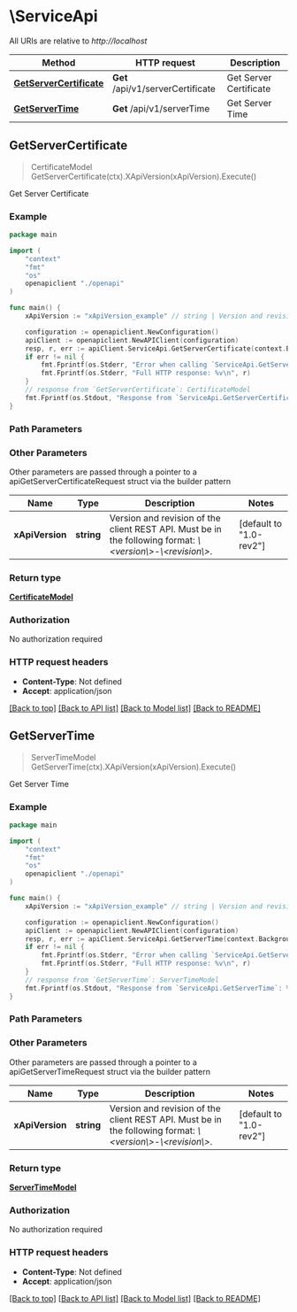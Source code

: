 # \ServiceApi

All URIs are relative to *http://localhost*

Method | HTTP request | Description
------------- | ------------- | -------------
[**GetServerCertificate**](ServiceApi.md#GetServerCertificate) | **Get** /api/v1/serverCertificate | Get Server Certificate
[**GetServerTime**](ServiceApi.md#GetServerTime) | **Get** /api/v1/serverTime | Get Server Time



## GetServerCertificate

> CertificateModel GetServerCertificate(ctx).XApiVersion(xApiVersion).Execute()

Get Server Certificate



### Example

```go
package main

import (
    "context"
    "fmt"
    "os"
    openapiclient "./openapi"
)

func main() {
    xApiVersion := "xApiVersion_example" // string | Version and revision of the client REST API. Must be in the following format: *\\<version\\>-\\<revision\\>*.  (default to "1.0-rev2")

    configuration := openapiclient.NewConfiguration()
    apiClient := openapiclient.NewAPIClient(configuration)
    resp, r, err := apiClient.ServiceApi.GetServerCertificate(context.Background()).XApiVersion(xApiVersion).Execute()
    if err != nil {
        fmt.Fprintf(os.Stderr, "Error when calling `ServiceApi.GetServerCertificate``: %v\n", err)
        fmt.Fprintf(os.Stderr, "Full HTTP response: %v\n", r)
    }
    // response from `GetServerCertificate`: CertificateModel
    fmt.Fprintf(os.Stdout, "Response from `ServiceApi.GetServerCertificate`: %v\n", resp)
}
```

### Path Parameters



### Other Parameters

Other parameters are passed through a pointer to a apiGetServerCertificateRequest struct via the builder pattern


Name | Type | Description  | Notes
------------- | ------------- | ------------- | -------------
 **xApiVersion** | **string** | Version and revision of the client REST API. Must be in the following format: *\\&lt;version\\&gt;-\\&lt;revision\\&gt;*.  | [default to &quot;1.0-rev2&quot;]

### Return type

[**CertificateModel**](CertificateModel.md)

### Authorization

No authorization required

### HTTP request headers

- **Content-Type**: Not defined
- **Accept**: application/json

[[Back to top]](#) [[Back to API list]](../README.md#documentation-for-api-endpoints)
[[Back to Model list]](../README.md#documentation-for-models)
[[Back to README]](../README.md)


## GetServerTime

> ServerTimeModel GetServerTime(ctx).XApiVersion(xApiVersion).Execute()

Get Server Time



### Example

```go
package main

import (
    "context"
    "fmt"
    "os"
    openapiclient "./openapi"
)

func main() {
    xApiVersion := "xApiVersion_example" // string | Version and revision of the client REST API. Must be in the following format: *\\<version\\>-\\<revision\\>*.  (default to "1.0-rev2")

    configuration := openapiclient.NewConfiguration()
    apiClient := openapiclient.NewAPIClient(configuration)
    resp, r, err := apiClient.ServiceApi.GetServerTime(context.Background()).XApiVersion(xApiVersion).Execute()
    if err != nil {
        fmt.Fprintf(os.Stderr, "Error when calling `ServiceApi.GetServerTime``: %v\n", err)
        fmt.Fprintf(os.Stderr, "Full HTTP response: %v\n", r)
    }
    // response from `GetServerTime`: ServerTimeModel
    fmt.Fprintf(os.Stdout, "Response from `ServiceApi.GetServerTime`: %v\n", resp)
}
```

### Path Parameters



### Other Parameters

Other parameters are passed through a pointer to a apiGetServerTimeRequest struct via the builder pattern


Name | Type | Description  | Notes
------------- | ------------- | ------------- | -------------
 **xApiVersion** | **string** | Version and revision of the client REST API. Must be in the following format: *\\&lt;version\\&gt;-\\&lt;revision\\&gt;*.  | [default to &quot;1.0-rev2&quot;]

### Return type

[**ServerTimeModel**](ServerTimeModel.md)

### Authorization

No authorization required

### HTTP request headers

- **Content-Type**: Not defined
- **Accept**: application/json

[[Back to top]](#) [[Back to API list]](../README.md#documentation-for-api-endpoints)
[[Back to Model list]](../README.md#documentation-for-models)
[[Back to README]](../README.md)

